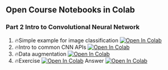 ## Open Course Notebooks in Colab
### Part 2 Intro to Convolutional Neural Network
1. 🔥Simple example for image classification [![Open In Colab](https://colab.research.google.com/assets/colab-badge.svg)](https://colab.research.google.com/github/TA-aiacademy/course_3.0/blob/CNN/05_CVCNN/Part2_Intro_to_Convolutional_Neural_Network/01_Simple_example_for_image_classification.ipynb)
2. 🔥Intro to common CNN APIs [![Open In Colab](https://colab.research.google.com/assets/colab-badge.svg)](https://colab.research.google.com/github/TA-aiacademy/course_3.0/blob/CNN/05_CVCNN/Part2_Intro_to_Convolutional_Neural_Network/02_Intro_to_common_CNN_APIs.ipynb)
3. 🔥Data augmentation [![Open In Colab](https://colab.research.google.com/assets/colab-badge.svg)](https://colab.research.google.com/github/TA-aiacademy/course_3.0/blob/CNN/05_CVCNN/Part2_Intro_to_Convolutional_Neural_Network/03_Data_augmentation.ipynb)
4. 🔥Exercise [![Open In Colab](https://colab.research.google.com/assets/colab-badge.svg)](https://colab.research.google.com/github/TA-aiacademy/course_3.0/blob/CNN/05_CVCNN/Part2_Intro_to_Convolutional_Neural_Network/04-1_Exercise.ipynb) Answer [![Open In Colab](https://colab.research.google.com/assets/colab-badge.svg)](https://colab.research.google.com/github/TA-aiacademy/course_3.0/blob/CNN/05_CVCNN/Part2_Intro_to_Convolutional_Neural_Network/04-2_Exercise_ans.ipynb)
